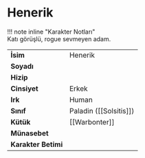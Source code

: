 # Henerik   
  
  
!!! note inline "Karakter Notları"  
	Katı görüşlü, rogue sevmeyen adam.  
  
  
|  |  |  
|---|---|  
| **İsim** | Henerik |  
| **Soyadı** |  |  
| **Hizip** |  |  
| **Cinsiyet** | Erkek |  
| **Irk** | Human |  
| **Sınıf** | Paladin ([[Solsitis]]) |  
| **Kütük** | [[Warbonter]] |  
| **Münasebet** |  |  
| **Karakter Betimi** |  |  
